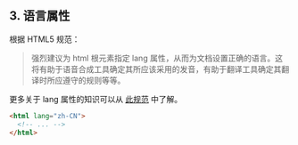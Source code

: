 <a name="html-language"></a>
## 3. 语言属性

根据 HTML5 规范：

>强烈建议为 html 根元素指定 lang 属性，从而为文档设置正确的语言。这将有助于语音合成工具确定其所应该采用的发音，有助于翻译工具确定其翻译时所应遵守的规则等等。

更多关于 lang 属性的知识可以从 [此规范](http://w3c.github.io/html/semantics.html#the-html-element) 中了解。
```html
<html lang="zh-CN">
  <!-- ... -->
</html>
```

